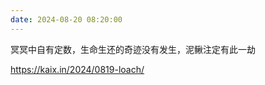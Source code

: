 ```yaml
---
date: 2024-08-20 08:20:00
---
```

冥冥中自有定数，生命生还的奇迹没有发生，泥鳅注定有此一劫

<a href="https://kaix.in/2024/0819-loach/" class="u-in-reply-to">https://kaix.in/2024/0819-loach/<a>